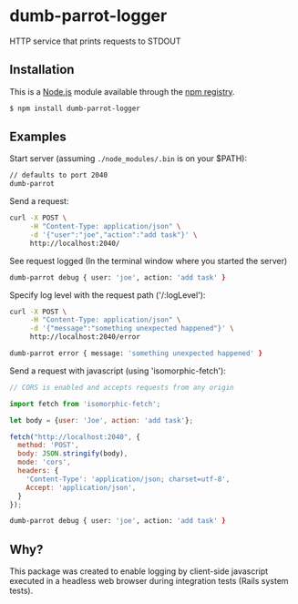 # dumb-parrot-logger
HTTP service that prints requests to STDOUT

## Installation

This is a [Node.js](https://nodejs.org/en/) module available through the
[npm registry](https://www.npmjs.com/).

```bash
$ npm install dumb-parrot-logger
```

## Examples

  Start server (assuming `./node_modules/.bin` is on your $PATH):

```zsh
// defaults to port 2040
dumb-parrot
```

  Send a request:

```zsh
curl -X POST \
     -H "Content-Type: application/json" \
     -d '{"user":"joe","action":"add task"}' \
     http://localhost:2040/
```

  See request logged (In the terminal window where you started the server)

```zsh
dumb-parrot debug { user: 'joe', action: 'add task' }
```

  Specify log level with the request path ('/:logLevel'):

```zsh
curl -X POST \
     -H "Content-Type: application/json" \
     -d '{"message":"something unexpected happened"}' \
     http://localhost:2040/error
```

```zsh
dumb-parrot error { message: 'something unexpected happened' }
```

  Send a request with javascript (using 'isomorphic-fetch'):

```javascript
// CORS is enabled and accepts requests from any origin

import fetch from 'isomorphic-fetch';

let body = {user: 'Joe', action: 'add task'};

fetch("http://localhost:2040", {
  method: 'POST',
  body: JSON.stringify(body),
  mode: 'cors',
  headers: {
    'Content-Type': 'application/json; charset=utf-8',
    Accept: 'application/json',
  }
});
```

```zsh
dumb-parrot debug { user: 'joe', action: 'add task' }
```

## Why?

This package was created to enable logging by client-side javascript executed
in a headless web browser during integration tests (Rails system tests).
